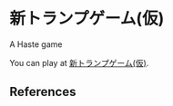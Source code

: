 新トランプゲーム(仮)
=====================
A Haste game

You can play at [新トランプゲーム(仮)](http://ayu-mushi.github.io/new-trump-game).

References
-----------
